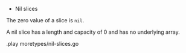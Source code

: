 * Nil slices

The zero value of a slice is `nil`.

A nil slice has a length and capacity of 0
and has no underlying array.

.play moretypes/nil-slices.go

